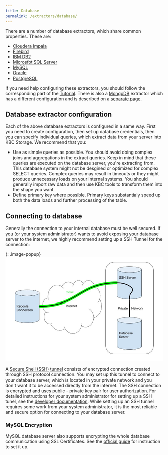```yaml
---
title: Database
permalink: /extractors/database/
---
```


There are a number of database extractors, which share common properties. These are:

- [Cloudera Impala](https://www.cloudera.com/products/apache-hadoop/impala.html)
- [Firebird](http://www.firebirdsql.org/)
- [IBM DB2](http://www.ibm.com/analytics/us/en/technology/db2/)
- [Microsfot SQL Server](https://en.wikipedia.org/wiki/Microsoft_SQL_Server)
- [MySQL](https://www.mysql.com/)
- [Oracle](http://www.oracle.com/index.html)
- [PostgreSQL](http://www.postgresql.org/)

If you need help configuring these extractors, you should follow the
corresponding part of the [Tutorial](/overview/tutorial/load/database/).
There is also a [MongoDB](https://www.mongodb.com/) extractor which has a different configuration and
is described on a [separate page](/extractors/mongodb/).

## Database extractor configuration
Each of the above database extractors is configured in a same way. First you need to create configuration, then set up database credentials,
then you can specify individual queries, which extract data from your server into KBC Storage. We recommend that you:

- Use as simple queries as possible. You should avoid doing complex joins and aggregations in the extract queries. Keep in mind that these queries are
executed on the database server, you're extracting from. This database system might not be desgined or optimized for complex SELECT queries. Complex queries may
result in timeouts or they might produce unnecessary loads on your internal systems. You should generally import raw data and then use KBC tools to transform them
into the shape you want.
- Define primary key where possible. Primary keys substantialy speed up both the data loads and further processing of the table.


## Connecting to database
Generally the connection to your internal database must be well secured. If you (or your system administrator) wants to
avoid exposing your database server to the internet, we highly recommend setting up a SSH Tunnel
for the connection:

{: .image-popup}
![Schema - SSH tunnel](/extractors/database/ssh/ssh-tunnel.jpg)

A [Secure Shell (SSH)](https://en.wikipedia.org/wiki/Secure_Shell) [tunnel](https://en.wikipedia.org/wiki/Tunneling_protocol) consists of encrypted connection created
through SSH protocol connection. You may set up this tunnel to connect to your database server, which is located in your private network and you don't want it
to be accessed directly from the internet. The SSH connection is encrypted and uses public - private key pair for user authorization. For
detailed instructions for your system administrator for setting up a SSH tunel, see the [developer documentation](https://developers.keboola.com/integrate/database/).
While setting up an SSH tunnel requires some work from your system administrator, it is the most reliable and secure option for connecting to your database server.

### MySQL Encryption
MySQL database server also supports encrypting the whole database communication using SSL Certificates. See the
[official guide](http://dev.mysql.com/doc/refman/5.7/en/creating-ssl-files-using-openssl.html) for instruction to set it up.
